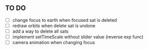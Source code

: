 ## TO DO

- [ ] change focus to earth when focused sat is deleted
- [ ] redraw orbits when delete sat is undone
- [ ] add a way to delete all sats
- [ ] implement setTimeScale without slider value (reverse exp func)
- [ ] camera animation when changing focus
